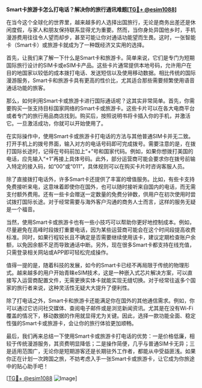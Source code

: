 **Smart卡旅游卡怎么打电话？解决你的旅行通讯难题[[TG💪+ @esim1088](https://t.me/s/esim1088)]**

在当今这个全球化的世界里，越来越多的人选择出国旅行，无论是商务出差还是休闲度假，与家人和朋友保持联系显得尤为重要。然而，当你身处异国他乡时，手机漫游费用往往令人望而却步，甚至可能让你对通话功能望而生畏。这时，一张智能卡（Smart卡）或旅游卡就成为了一种既经济又实用的选择。

首先，让我们来了解一下什么是Smart卡和旅游卡。简单来说，它们是专门为短期国际旅行设计的SIM卡或eSIM卡产品。这些卡片通常提供本地号码，允许用户在目的地国家以较低的成本拨打电话、发送短信以及使用移动数据。相比传统的国际漫游服务，Smart卡和旅游卡具有更高的性价比，尤其适合那些需要频繁使用语音通话功能的旅客。

那么，如何利用Smart卡或旅游卡进行国际通话呢？这其实非常简单。首先，你需要购买一张支持目标国家网络的Smart卡或旅游卡。这些卡片可以在各大电商平台或者专门的旅行用品商店找到。购买后，按照说明书将卡插入你的手机，并激活它。一旦激活成功，你就可以开始使用了。

在实际操作中，使用Smart卡或旅游卡打电话的方法与其他普通SIM卡并无二致。打开手机上的拨号界面，输入对方的电话号码即可完成拨号。需要注意的是，在拨打国际长途时，记得在号码前加上“+”号和国家代码。例如，如果你想拨打美国的电话，应先输入“+1”再接上具体号码。此外，部分运营商可能会要求你在拨号前输入特定的接入码，如“00”或“011”，具体规则可以在购买卡片时咨询客服人员。

除了直接拨打电话外，许多Smart卡还提供了丰富的增值服务。比如，有些卡支持免费接听来电，这意味着即使你在国外，也可以随时接听来自国内的电话，而无需支付额外费用。还有一些卡会赠送一定数量的免费分钟数，供用户在初次使用时尝试拨打国际长途。对于经常需要与海外客户沟通的商务人士而言，这样的服务无疑是一个福音。

当然，使用Smart卡或旅游卡也有一些小技巧可以帮助你更好地控制成本。例如，尽量避免在高峰时段拨打重要电话，因为某些运营商可能会在这个时间段提高收费标准。同时，如果行程较长且不确定是否需要继续使用该卡，建议定期检查账户余额，以免因余额不足而导致通话中断。另外，现在很多Smart卡都支持在线充值，只需登录相关网站或APP即可轻松完成操作。

值得一提的是，随着科技的发展，如今的Smart卡已经不再局限于传统的物理形式。越来越多的用户开始青睐eSIM技术，这是一种嵌入式芯片解决方案，可以直接写入运营商配置文件，无需更换实体卡就能实现无缝切换。对于经常往返多个国家的旅行者来说，这种灵活性无疑大大提升了便利性。

除了打电话之外，Smart卡和旅游卡还能满足你在国外的其他通信需求。例如，你可以通过它访问社交媒体、查阅电子邮件或是浏览新闻资讯。尤其是在没有Wi-Fi覆盖的情况下，移动数据的作用就显得尤为关键。因此，选择一款功能全面、稳定性强的Smart卡或旅游卡，会让你的旅行体验更加顺畅。

最后，我们再来总结一下使用Smart卡或旅游卡打电话的优势：一是价格低廉，相较于传统漫游服务，其资费明显降低；二是操作简便，几乎与普通SIM卡无异；三是适用范围广，无论你是短期游客还是长期驻外工作者，都能从中受益匪浅。如果你正在计划一次跨国之旅，不妨考虑入手一张Smart卡或旅游卡，让它成为你旅途中的贴心助手吧！

[[TG💪+ @esim1088](https://t.me/s/esim1088) ![Image](https://i.postimg.cc/4NQfJmqS/Snipaste-2025-05-13-00-14-12.png)]